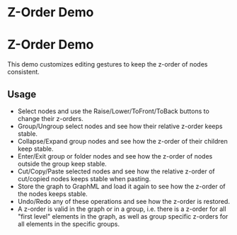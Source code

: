 <!--
 //////////////////////////////////////////////////////////////////////////////
 // @license
 // This file is part of yFiles for HTML 2.6.0.4.
 // Use is subject to license terms.
 //
 // Copyright (c) 2000-2024 by yWorks GmbH, Vor dem Kreuzberg 28,
 // 72070 Tuebingen, Germany. All rights reserved.
 //
 //////////////////////////////////////////////////////////////////////////////
-->
# Z-Order Demo

# Z-Order Demo

This demo customizes editing gestures to keep the z-order of nodes consistent.

## Usage

- Select nodes and use the Raise/Lower/ToFront/ToBack buttons to change their z-orders.
- Group/Ungroup select nodes and see how their relative z-order keeps stable.
- Collapse/Expand group nodes and see how the z-order of their children keep stable.
- Enter/Exit group or folder nodes and see how the z-order of nodes outside the group keep stable.
- Cut/Copy/Paste selected nodes and see how the relative z-order of cut/copied nodes keeps stable when pasting.
- Store the graph to GraphML and load it again to see how the z-order of the nodes keeps stable.
- Undo/Redo any of these operations and see how the z-order is restored.
- A z-order is valid in the graph or in a group, i.e. there is a z-order for all "first level" elements in the graph, as well as group specific z-orders for all elements in the specific groups.
